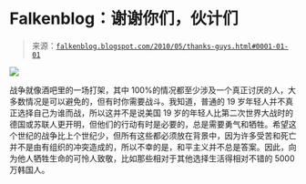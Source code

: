 <!--yml

分类：未分类

日期：2024-05-12 21:31:16

-->

# Falkenblog：谢谢你们，伙计们

> 来源：[`falkenblog.blogspot.com/2010/05/thanks-guys.html#0001-01-01`](http://falkenblog.blogspot.com/2010/05/thanks-guys.html#0001-01-01)

![](https://blogger.googleusercontent.com/img/b/R29vZ2xl/AVvXsEibhFY60O0fBHEFSBBlSNhGrgRhZZn7XSP5HKaGEktpIlXbXrOcWIdhU6A9Q558GOLH8ZImuX0xa5-O9H1DbIN85aOayaD7pVAGwOFv6VAFbUcbXzSJvbw4MD55vAtpbhLrBZC67g/s1600/korea-by-night.jpg)

战争就像酒吧里的一场打架，其中 100%的情况都至少涉及一个真正讨厌的人，大多数情况是可以避免的，但有时你需要战斗。我知道，普通的 19 岁年轻人并不真正选择自己为谁而战，所以这并不是说美国 19 岁的年轻人比第二次世界大战时的德国或苏联人更开明，但他们的行动有时是必要的，总是需要勇气和牺牲。希望这个世纪的战争比上个世纪少，但所有这些都必须放在背景中，因为许多受苦和死亡并不是由有组织的冲突造成的，所以不幸的是，和平主义并不总是答案。因此，向为他人牺牲生命的可怜人致敬，比如那些相对于其他选择生活得相对不错的 5000 万韩国人。

